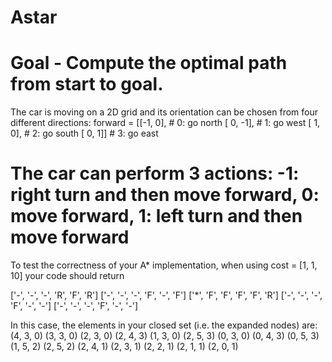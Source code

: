 # Astar

# Goal - Compute the optimal path from start to goal.
The car is moving on a 2D grid and its orientation can be chosen from four different directions:
forward = [[-1,  0], # 0: go north
           [ 0, -1], # 1: go west
           [ 1,  0], # 2: go south
           [ 0,  1]] # 3: go east

# The car can perform 3 actions: -1: right turn and then move forward, 0: move forward, 1: left turn and then move forward
To test the correctness of your A* implementation, when using cost = [1, 1, 10] your code should return 

['-', '-', '-', 'R', 'F', 'R']
['-', '-', '-', 'F', '-', 'F']
['*', 'F', 'F', 'F', 'F', 'R']
['-', '-', '-', 'F', '-', '-']
['-', '-', '-', 'F', '-', '-'] 

In this case, the elements in your closed set (i.e. the expanded nodes) are: 
(4, 3, 0)
(3, 3, 0)
(2, 3, 0)
(2, 4, 3)
(1, 3, 0)
(2, 5, 3)
(0, 3, 0)
(0, 4, 3)
(0, 5, 3)
(1, 5, 2)
(2, 5, 2)
(2, 4, 1)
(2, 3, 1)
(2, 2, 1)
(2, 1, 1)
(2, 0, 1)
